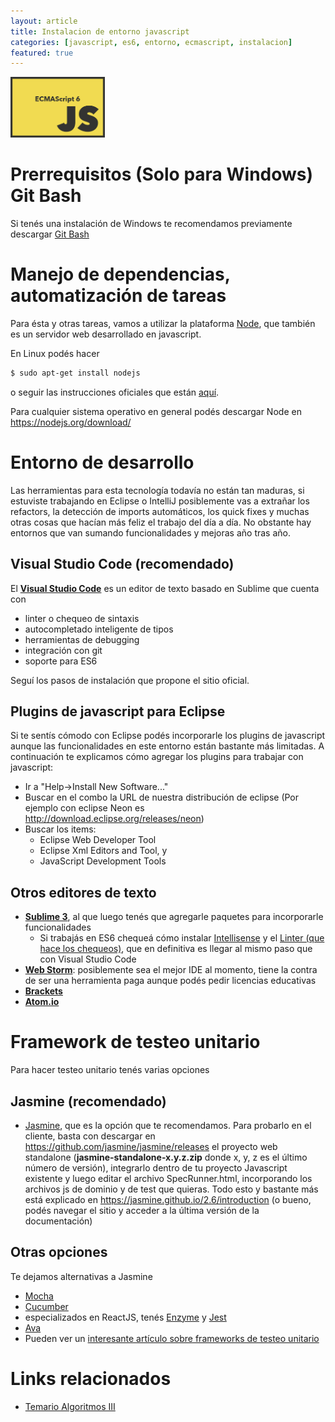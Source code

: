 ```yaml
---
layout: article
title: Instalacion de entorno javascript
categories: [javascript, es6, entorno, ecmascript, instalacion]
featured: true
---
```


<img src="/img/languages/ES6-ecmascript6-logo.jpg" width="30%" height="30%"/>

# Prerrequisitos (Solo para Windows) Git Bash

Si tenés una instalación de Windows te recomendamos previamente descargar [Git Bash](https://git-for-windows.github.io/)


# Manejo de dependencias, automatización de tareas

Para ésta y otras tareas, vamos a utilizar la plataforma [Node](https://nodejs.org/), que también es un servidor web desarrollado en javascript.

En Linux podés hacer

``` bash
$ sudo apt-get install nodejs
```

o seguir las instrucciones oficiales que están [aquí](https://github.com/nodejs/node/wiki).

Para cualquier sistema operativo en general podés descargar Node en <https://nodejs.org/download/>

# Entorno de desarrollo

Las herramientas para esta tecnología todavía no están tan maduras, si estuviste trabajando en Eclipse o IntelliJ posiblemente vas a extrañar los refactors, la detección de imports automáticos, los quick fixes y muchas otras cosas que hacían más feliz el trabajo del día a día. No obstante hay entornos que van sumando funcionalidades y mejoras año tras año. 

## Visual Studio Code (recomendado)

El **[Visual Studio Code](https://code.visualstudio.com/)** es un editor de texto basado en Sublime que cuenta con

- linter o chequeo de sintaxis
- autocompletado inteligente de tipos
- herramientas de debugging
- integración con git
- soporte para ES6
  
Seguí los pasos de instalación que propone el sitio oficial.


## Plugins de javascript para Eclipse

Si te sentís cómodo con Eclipse podés incorporarle los plugins de javascript aunque las funcionalidades en este entorno están bastante más limitadas. A continuación te explicamos cómo agregar los plugins para trabajar con javascript:

-   Ir a "Help-&gt;Install New Software..."
-   Buscar en el combo la URL de nuestra distribución de eclipse (Por ejemplo con eclipse Neon es <http://download.eclipse.org/releases/neon>)
-   Buscar los items:
    -   Eclipse Web Developer Tool
    -   Eclipse Xml Editors and Tool, y
    -   JavaScript Development Tools

## Otros editores de texto

- [**Sublime 3**](https://www.sublimetext.com/), al que luego tenés que agregarle paquetes para incorporarle funcionalidades
    - Si trabajás en ES6 chequeá cómo instalar [Intellisense](https://medium.com/beyond-the-manifesto/configuring-sublime-text-3-for-modern-es6-js-projects-6f3fd69e95de) y el [Linter (que hace los chequeos)](http://jonathancreamer.com/setup-eslint-with-es6-in-sublime-text/), que en definitiva es llegar al mismo paso que con Visual Studio Code
-   [**Web Storm**](https://www.jetbrains.com/webstorm/): posiblemente sea el mejor IDE al momento, tiene la contra de ser una herramienta paga aunque podés pedir licencias educativas
-   [**Brackets**](http://brackets.io/)
-   [**Atom.io**](https://atom.io/)



# Framework de testeo unitario

Para hacer testeo unitario tenés varias opciones

## Jasmine (recomendado)

-   [Jasmine](http://jasmine.github.io/), que es la opción que te recomendamos. Para probarlo en el cliente, basta con descargar en <https://github.com/jasmine/jasmine/releases> el proyecto web standalone (**jasmine-standalone-x.y.z.zip** donde x, y, z es el último número de versión), integrarlo dentro de tu proyecto Javascript existente y luego editar el archivo SpecRunner.html, incorporando los archivos js de dominio y de test que quieras. Todo esto y bastante más está explicado en <https://jasmine.github.io/2.6/introduction> (o bueno, podés navegar el sitio y acceder a la última versión de la documentación)

## Otras opciones

Te dejamos alternativas a Jasmine

-   [Mocha](http://mochajs.org/)
-   [Cucumber](https://github.com/cucumber/cucumber-js)
-   especializados en ReactJS, tenés [Enzyme](http://airbnb.io/enzyme/) y [Jest](https://facebook.github.io/jest/)
-   [Ava](https://github.com/avajs/ava)
-   Pueden ver un [interesante artículo sobre frameworks de testeo unitario](http://stateofjs.com/2016/testing/)

# Links relacionados

-  [Temario Algoritmos III](algo3-temario.html)
